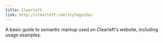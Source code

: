 ```yaml
---
title: Clearleft
link: http://clearleft.com/styleguide/
---
```


A basic guide to semantic markup used on Clearleft's website, including usage examples.
